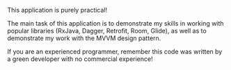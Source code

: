 This application is purely practical!

The main task of this application is to demonstrate my skills 
in working with popular libraries (RxJava, Dagger, Retrofit, Room, Glide), 
as well as to demonstrate my work with the MVVM design pattern.

If you are an experienced programmer, remember this code was written 
by a green developer with no commercial experience!
